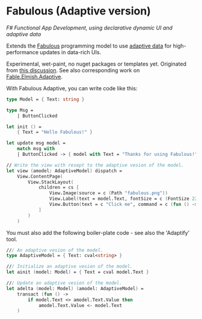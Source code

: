 Fabulous (Adaptive version)
=======

*F# Functional App Development, using declarative dynamic UI and adaptive data*

Extends the [Fabulous](https://fsprojects.github.io/Fabulous/) programming model to use [adaptive data](https://fsprojects.github.io/FSharp.Data.Adaptive/) for high-performance updates in data-rich UIs.

Experimental, wet-paint, no nuget packages or templates yet. Originated from [this discussion](https://github.com/fsprojects/Fabulous/issues/258).
See also corresponding work on [Fable.Elmish.Adaptive](https://github.com/krauthaufen/Fable.Elmish.Adaptive/).

With Fabulous Adaptive, you can write code like this:
```fsharp
type Model = { Text: string }

type Msg =
    | ButtonClicked

let init () =
    { Text = "Hello Fabulous!" }

let update msg model =
    match msg with
    | ButtonClicked -> { model with Text = "Thanks for using Fabulous!" }

// Write the view with resept to the adaptive vesion of the model.
let view (amodel: AdaptiveModel) dispatch =
    View.ContentPage(
        View.StackLayout(
            children = cs [
                View.Image(source = c (Path "fabulous.png"))
                View.Label(text = model.Text, fontSize = c (FontSize 22.0))
                View.Button(text = c "Click me", command = c (fun () -> dispatch ButtonClicked))
            ]
        )
    )
```
You must also add the following boiler-plate code - see also the 'Adaptify' tool.
```fsharp
/// An adaptive vesion of the model. 
type AdaptiveModel = { Text: cval<string> }

/// Initialize an adaptive vesion of the model.
let ainit (model: Model) = { Text = cval model.Text }

/// Update an adaptive vesion of the model. 
let adelta (model: Model) (amodel: AdaptiveModel) =
    transact (fun () -> 
        if model.Text <> amodel.Text.Value then 
            amodel.Text.Value <- model.Text
    )
```
